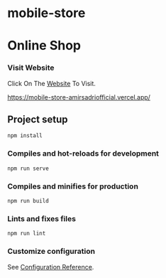 # mobile-store
# Online Shop
### Visit Website
Click On The [Website](https://mobile-store-amirsadriofficial.vercel.app/) To Visit.

https://mobile-store-amirsadriofficial.vercel.app/

## Project setup
```
npm install
```

### Compiles and hot-reloads for development
```
npm run serve
```

### Compiles and minifies for production
```
npm run build
```

### Lints and fixes files
```
npm run lint
```

### Customize configuration
See [Configuration Reference](https://cli.vuejs.org/config/).
